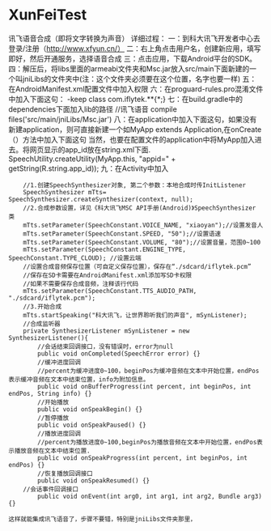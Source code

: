 # XunFeiTest
讯飞语音合成（即将文字转换为声音）
详细过程：
	一：到科大讯飞开发者中心去登录/注册（http://www.xfyun.cn/）
	二：右上角点击用户名，创建新应用，填写即好，然后开通服务，选择语音合成
	三：点击应用，下载Android平台的SDK。
	四：解压后，将libs里面的armeabi文件夹和Msc.jar放入src/main下面新建的一个叫jniLibs的文件夹中(注：这个文件夹必须要在这个位置，名字也要一样)
	五：在AndroidManifest.xml配置文件中加入权限
		<!--网络-->
		<uses-permission android:name="android.permission.INTERNET"/>
		<!--获取手机录音机使用权限，听写、识别、语义理解需要用到此权限 -->
		<uses-permission android:name="android.permission.RECORD_AUDIO"/>
		<!--读取网络信息状态 -->
		<uses-permission android:name="android.permission.ACCESS_NETWORK_STATE"/>
		<!--获取当前wifi状态 -->
		<uses-permission android:name="android.permission.ACCESS_WIFI_STATE"/>
		<!--允许程序改变网络连接状态 -->
		<uses-permission android:name="android.permission.CHANGE_NETWORK_STATE"/>
		<!--读取手机信息权限 -->
		<uses-permission android:name="android.permission.READ_PHONE_STATE"/>
		<!--读取联系人权限，上传联系人需要用到此权限 -->
		<uses-permission android:name="android.permission.READ_CONTACTS"/>
	六：在proguard-rules.pro混淆文件中加入下面这句：
		-keep class com.iflytek.**{*;}
	七：在build.gradle中的dependencies下面加入lib的路径
		//讯飞语音
		compile files('src/main/jniLibs/Msc.jar')
	八：在application中加入下面这句，如果没有新建application，则可直接新建一个如MyApp extends Application,在onCreate（）方法中加入下面这句
		当然，也要在配置文件的application中将MyApp加入进去。将网页显示的app_id放在string.xml下面.
		SpeechUtility.createUtility(MyApp.this, "appid=" + getString(R.string.app_id));
	九：在Activity中加入
		
		//1.创建SpeechSynthesizer对象, 第二个参数：本地合成时传InitListener  
		SpeechSynthesizer mTts= SpeechSynthesizer.createSynthesizer(context, null);  
		//2.合成参数设置，详见《科大讯飞MSC API手册(Android)》SpeechSynthesizer 类  
		mTts.setParameter(SpeechConstant.VOICE_NAME, "xiaoyan");//设置发音人  
		mTts.setParameter(SpeechConstant.SPEED, "50");//设置语速  
		mTts.setParameter(SpeechConstant.VOLUME, "80");//设置音量，范围0~100  
		mTts.setParameter(SpeechConstant.ENGINE_TYPE, SpeechConstant.TYPE_CLOUD); //设置云端  
		//设置合成音频保存位置（可自定义保存位置），保存在“./sdcard/iflytek.pcm”  
		//保存在SD卡需要在AndroidManifest.xml添加写SD卡权限  
		//如果不需要保存合成音频，注释该行代码  
		mTts.setParameter(SpeechConstant.TTS_AUDIO_PATH, "./sdcard/iflytek.pcm");  
		//3.开始合成  
		mTts.startSpeaking("科大讯飞，让世界聆听我们的声音", mSynListener);    
		//合成监听器  
		private SynthesizerListener mSynListener = new SynthesizerListener(){  
			//会话结束回调接口，没有错误时，error为null  
			public void onCompleted(SpeechError error) {}  
			//缓冲进度回调  
			//percent为缓冲进度0~100，beginPos为缓冲音频在文本中开始位置，endPos表示缓冲音频在文本中结束位置，info为附加信息。  
			public void onBufferProgress(int percent, int beginPos, int endPos, String info) {}  
			//开始播放  
			public void onSpeakBegin() {}  
			//暂停播放  
			public void onSpeakPaused() {}  
			//播放进度回调  
			//percent为播放进度0~100,beginPos为播放音频在文本中开始位置，endPos表示播放音频在文本中结束位置.  
			public void onSpeakProgress(int percent, int beginPos, int endPos) {}  
			//恢复播放回调接口  
			public void onSpeakResumed() {}  
		//会话事件回调接口  
			public void onEvent(int arg0, int arg1, int arg2, Bundle arg3) {}  
			
	这样就能集成讯飞语音了，步骤不要错，特别是jniLibs文件夹那里，

